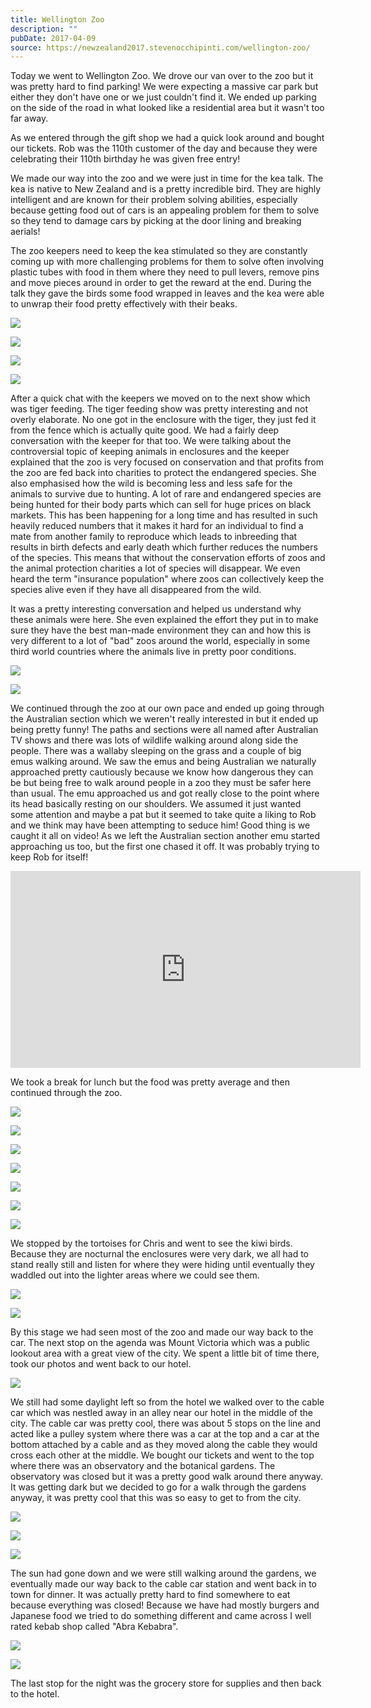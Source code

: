 ```yaml
---
title: Wellington Zoo
description: ""
pubDate: 2017-04-09
source: https://newzealand2017.stevenocchipinti.com/wellington-zoo/
---
```


Today we went to Wellington Zoo. We drove our van over to the zoo but it was
pretty hard to find parking! We were expecting a massive car park but either
they don't have one or we just couldn't find it. We ended up parking on the side
of the road in what looked like a residential area but it wasn't too far away.

As we entered through the gift shop we had a quick look around and bought our
tickets. Rob was the 110th customer of the day and because they were celebrating
their 110th birthday he was given free entry!

We made our way into the zoo and we were just in time for the kea talk. The kea
is native to New Zealand and is a pretty incredible bird. They are highly
intelligent and are known for their problem solving abilities, especially
because getting food out of cars is an appealing problem for them to solve so
they tend to damage cars by picking at the door lining and breaking aerials!

The zoo keepers need to keep the kea stimulated so they are constantly coming up
with more challenging problems for them to solve often involving plastic tubes
with food in them where they need to pull levers, remove pins and move pieces
around in order to get the reward at the end. During the talk they gave the
birds some food wrapped in leaves and the kea were able to unwrap their food
pretty effectively with their beaks.

[![](https://lh3.googleusercontent.com/daS7rrXudkxdlcPm1FdhksPTAurlgai5vCkVc6Y24ToeZOhUB5q9IODC0l6g8DW2jyXW4VAa3_6b2e8ze8-eWIAHzYyI7EOibqwAEHPajf5EbE9KQ3dTeJwY0Rk1XOU5Vhqn9g)](https://photos.google.com/share/AF1QipMoTDSv6lJPf8bDylAdtQm1VvmLDFLlur9SfcWQJwUSpPHVK9FbVvXnvUWz7jpP8Q?key=VER1TnhnR3FoTmNQbzVFRG9kcVZsNGlBcHprV2hR&source=ctrlq.org)

[![](https://lh3.googleusercontent.com/E-U-SLzSKKtkdN5enS6cjS_Mz2566wRgFJl4NkPWu7UJplMoOzmjGkoA6qIpTkfXH7GgdNgp52BYCYeDDV4yiU6E5fZ2Yd0UE266Cn2lO-dKP77HaWshOIxxTyegrfLM8PQOZQ)](https://photos.google.com/share/AF1QipOTT54lAZ6Ltuqb4kUBA6srsQToPHaV0A_UXpUqWCrRM9dHQGBCeBTP6RAWiS4dmA?key=M1JQRThxeHZ6c3B6RDRwcm5HSzktamhqWHBpQ2hB&source=ctrlq.org)

[![](https://lh3.googleusercontent.com/0jNaywWusIRHAMRohUYJPO09kk66h3H27WLkbQBs2DIdWM2JhPZ6jQqqZFZoYvc7e1IrrHUL_adk-CMluxcohc1Ttho2NChBazw7NJCtuJuF3dbj8IdlwA0FjzLbSLoz6BN5fA)](https://photos.google.com/share/AF1QipPksR7W7-B4QllsYe_yDuhY1g7AWYAU-mEgWVom38WLX-_J-QxjOluZ1GX04RHQ3A?key=RlF2RXZCRUxXa29VQ1RaWldSdVNreHhlYkFqOW53&source=ctrlq.org)

[![](https://lh3.googleusercontent.com/cLi65f20ZofoOCGnMV21sFE7EyUyYLv2uD9YwBvf5XMyZZinWoqP2n6_zmRx4poxUrRKyY_8MDGQ1CFzxt6OHHjGs-o4-GtT8LB0IaI91m92GkZZZXmpSz2MZNTSjf1Lnhi3pA)](https://photos.google.com/share/AF1QipMzVtfe-D2W9hg50596_V2Lx9GFaoWd2DdzEJOUZAb37ggQ5QeLWp7R3TYAt8ljCg?key=anptZUdSTXZkTVBNbjY0Q0lyWG1BVmFRSXB3cUJ3&source=ctrlq.org)

After a quick chat with the keepers we moved on to the next show which was tiger
feeding. The tiger feeding show was pretty interesting and not overly elaborate.
No one got in the enclosure with the tiger, they just fed it from the fence
which is actually quite good. We had a fairly deep conversation with the keeper
for that too. We were talking about the controversial topic of keeping animals
in enclosures and the keeper explained that the zoo is very focused on
conservation and that profits from the zoo are fed back into charities to
protect the endangered species. She also emphasised how the wild is becoming
less and less safe for the animals to survive due to hunting. A lot of rare and
endangered species are being hunted for their body parts which can sell for huge
prices on black markets. This has been happening for a long time and has
resulted in such heavily reduced numbers that it makes it hard for an individual
to find a mate from another family to reproduce which leads to inbreeding that
results in birth defects and early death which further reduces the numbers of
the species. This means that without the conservation efforts of zoos and the
animal protection charities a lot of species will disappear. We even heard the
term "insurance population" where zoos can collectively keep the species alive
even if they have all disappeared from the wild.

It was a pretty interesting conversation and helped us understand why these
animals were here. She even explained the effort they put in to make sure they
have the best man-made environment they can and how this is very different to a
lot of "bad" zoos around the world, especially in some third world countries
where the animals live in pretty poor conditions.

[![](https://lh3.googleusercontent.com/UVpI2-vqzJ5e9rdT1G15qk3DEg9tbgKWG03Bn3gwJaFo_qR39PkJLkaAbDlXQ27HsZMTAaZnGzpR9qgvU_OXK6c5HWWI2njH4tG2T45ihBd-LZg_oUn-lvnNevsyMdHisGcZzw)](https://photos.google.com/share/AF1QipMB74kB34UcBs4tRdOmqTZI7DcO3Jt_xJj5ym4ptrboivEFL2SeB3vmxPlY-YQXzg?key=MTBpdVB5bjhKc0ZlUVZDUWRzSklGby1xYlRjLVln&source=ctrlq.org)

[![](https://lh3.googleusercontent.com/iAmkxgH8JoRxUAKckpJQRh_ALUytJNEHXTZ5rmiLbasWWF9FdamNg9VIw7CyYOr2FPFAUDoOOTwfzphITAWMwD7y56jD_Ei3167ytmSQlrF_NwNfNjA1lHD75b_r6JCS64dvUg)](https://photos.google.com/share/AF1QipOFBmzu3M6pGiMfzss245EgzEbXRApZp2DpQQC77_TpQFJ7LaYtw3DiwLGEscEW5A?key=Q0lJdDQzbFpsZWNCUnlxYzF2QmJmVXhCT2I3U0pB&source=ctrlq.org)

We continued through the zoo at our own pace and ended up going through the
Australian section which we weren't really interested in but it ended up being
pretty funny! The paths and sections were all named after Australian TV shows
and there was lots of wildlife walking around along side the people. There was a
wallaby sleeping on the grass and a couple of big emus walking around. We saw
the emus and being Australian we naturally approached pretty cautiously
because we know how dangerous they can be but being free to walk around people
in a zoo they must be safer here than usual. The emu approached us and got
really close to the point where its head basically resting on our shoulders. We
assumed it just wanted some attention and maybe a pat but it seemed to take
quite a liking to Rob and we think may have been attempting to seduce him! Good
thing is we caught it all on video! As we left the Australian section another
emu started approaching us too, but the first one chased it off. It was probably
trying to keep Rob for itself!

<iframe class="youtube-video" width="560" height="315" src="https://www.youtube.com/embed/83cfdiAD6TE" frameborder="0" allowfullscreen></iframe>

We took a break for lunch but the food was pretty average and then continued
through the zoo.

[![](https://lh3.googleusercontent.com/U1MTbyFUf-14UXrtvAPmQyykCltq42PW6A1L7aXnZ__6KHj5BNA2mtW9gNBjXJRLDe7Y-67FDiqNS9Rzg_W5OgNKoqnD-IyOixNcoNmtXxbDZr-dnXKmvjkv3c_V5e-_-VVKow)](https://photos.google.com/share/AF1QipMuFdB5sTeePmhArZq4Ig8UbDYEB2TClgR9Uxo0UhU3AItD1eDgXYHAkkVkNsGoiA?key=Y011eVlxdUlqOWFpa3pta24wcmMwMHc1S1lCdUdR&source=ctrlq.org)

[![](https://lh3.googleusercontent.com/btgZSX0QJyHmSjJOZNazl0bgKV2iDVxPMZEaLY6qNL8jHwUAo9EOFP8GS_X-AOnP2-gcBK5-Y85vUCE_UAApiruxeSWQC3aT_jlPzTisG-1BuLL39utN-IajD6FtkAsTup7GIg)](https://photos.google.com/share/AF1QipODnC9ir68InFqMYylXewehJU7-oKvkUahVKnaPCggLWulF86xTDiRQpxTVed1x8Q?key=T2Q2UHktWWFzd2d6aE1sOC1RbGVqbXJVa0tLQnN3&source=ctrlq.org)

[![](https://lh3.googleusercontent.com/e15cQFC1M1dca1PxwLMsou0mdFFb9AEVaOLNRmNKoby-0WwME5172E3CyiCzRRLxTryoV07WmRx7uAcGmBXq65dX5lnvWXcHUxTToerLCyhX9Ru9WoILev-7M2hOemMR-JavwA)](https://photos.google.com/share/AF1QipOhXBUh6yGadGY-JVDNyYrJVEvKXvFLEmitq5uUETqLGOGgGtl5I0d1OYTsGAkvFQ?key=UE5oam9NaURCZFl1bllSWUtUQm9sNXRGd1NBak5R&source=ctrlq.org)

[![](https://lh3.googleusercontent.com/rB8DY-XzrIT_7WnxD341YiLW3l7UHqAu7OVutOghkt6qWrd6EJHGi1ZIVuSEgMOKxejR_WBl0Mnb7Adks2PbEI8fTvw2bmFCMtnfqMQOw38y8USmKiXzeYHXZoJRRpiRuzR9XA)](https://photos.google.com/share/AF1QipPIt0azA4K-GT16vOWKTIVp0gJMZ8wWtdDw4KnBZNs-uRsRosu3jOFmCbZxZnK9MQ?key=cUh6Y2dpc2JMZG1USXIzQkNvbFpwQXY4dFhLNXRB&source=ctrlq.org)

[![](https://lh3.googleusercontent.com/_E3-PRoxVXfQm-ccHok2O7aUzinRf7RgCgNogE6dNiZ2FCZY8VNIeJnqe3AfA3OEPl3PVQB7HPyC6NxEdLfcf7RgudOpA6Znl-Qwy-8nexPTi9iFHiQgIpatIcNQC6tEdkBY_Q)](https://photos.google.com/share/AF1QipOvd3WQaKfqRw_HAA5Wu5GbaB87zBc0I8qQG6IEyAssJi7-NTQ1aKoCVvXdIe5Pkg?key=Q1JyVkZOeGVEUThxWURLbHhwelNxXzR0ZkZWRENB&source=ctrlq.org)

[![](https://lh3.googleusercontent.com/SyoUO2F4k2qGQ0d59vLYqP1y_nXqmmkHko3-D2UiZiYBZKa9AO5IBB-jf8cGURek3gShjXF0LMwuD7DzhMrd1EqgFA_DRfUlRlBN34LngMdeFO3wcYKLHfmUWI-47CukhY7EJQ)](https://photos.google.com/share/AF1QipMQKv8wkHpWghwX1Qx--kD3SbgS6neDRznBCgcQcIQXC7T7PHpibuEnHX_9t9lSnQ?key=aVJpRko0aHlVWHFBNlh3VjdzMTFpZ0k0NW0zQXFn&source=ctrlq.org)

[![](https://lh3.googleusercontent.com/nG0nZ_naE2_rKPP_14JBgSiCMTsFAkIgvyH6X7k_UYqPnmTY1Pea8KENgB_bDpbfeA18MUrhcdxFdduGwu_xgwObUJXMD02KOFfqR0Ub0WDEUGctwyJlas5VEwewmnNmYV4m2Q)](https://photos.google.com/share/AF1QipM_mkg_O0jMPlLjKpicpLvDTPdnNqB4FBQ0dAQ8VZjaPzxJ6k3QhbMjxYMjtArtNw?key=QWN6Q1lSVEV0TzhSbmVXNzFIQXd2YkhvbVJfcGVB&source=ctrlq.org)

We stopped by the tortoises for Chris and went to see the kiwi
birds. Because they are nocturnal the enclosures were very dark, we all had to
stand really still and listen for where they were hiding until eventually they
waddled out into the lighter areas where we could see them.

[![](https://lh3.googleusercontent.com/CSFH4bUZtYEWM4E4iSjdq9_0JUEbtZtdngaJb8eJp39Dk3hAl-8VjF_utF6C8WXET1ooynUtOn2vxUxzcxHtYNVb_ION_wUHahhSBj6TX0vmnDQHMrpIkVxfBiArGwMzf47LqQ)](https://photos.google.com/share/AF1QipNBH_w06AAqDJb5-3zpxz2ah4uNL3vbEuoThXkX-2vNi6HYB7gOmywx54c7kvXhBw?key=aFFfZ19QYjJOLW5GVVVPWjVQRmFhdjhDNjRRb2FR&source=ctrlq.org)

[![](https://lh3.googleusercontent.com/KoBxB1k60aIgJwqcpjOjpsX2PZmPDfaSurO37-vFvfj1dq9Dd1dC7RSxwbFKSeLbNxvOORRvKaHHtw0lU88X89r9wDT3BpOWBQF179RXiRE7T3k718yqAfwH9DK_XIlH97xqSA)](https://photos.google.com/share/AF1QipOreewz3XBYtSFWB6Nxi5LR-7pwcHcUVsJ7wQthGj6aGANp3GmCim5xx7bdmCH4kQ?key=dTFMOTFBZHNKamZfcHFsc0JsS0pSRThtbG4wNWNn&source=ctrlq.org)

By this stage we had seen most of the zoo and made our way back to the car. The
next stop on the agenda was Mount Victoria which was a public lookout area with
a great view of the city. We spent a little bit of time there, took our photos
and went back to our hotel.

[![](https://lh3.googleusercontent.com/HmW6Kp6yQTtQO4WiBq3r9UVQO7-xGfqSrOzvIOzaPtJ_ToJ6yo5rCmp8KQpkc8NQwqS2XSJxxDq4U1ts6v5D5nUSWdWyoEi1c-o4GiUt6N7v8GNBMJSJ9RaNhy6-x3B-0bW7rQ)](https://photos.google.com/share/AF1QipMZgshlUgWGNb_csU7Y43YIcbvroll9qwiFHGKaroe5TBO2igDXfvOoNVyEHpgqrg?key=djJpa0ppdEVJTFBfcGd0YTlYSXBqSF9qMm13NkZn&source=ctrlq.org)

We still had some daylight left so from the hotel we walked over to the cable
car which was nestled away in an alley near our hotel in the middle of the city.
The cable car was pretty cool, there was about 5 stops on the line and acted
like a pulley system where there was a car at the top and a car at the bottom
attached by a cable and as they moved along the cable they would cross each
other at the middle. We bought our tickets and went to the top where there was
an observatory and the botanical gardens. The observatory was closed but it was
a pretty good walk around there anyway. It was getting dark but we decided to go
for a walk through the gardens anyway, it was pretty cool that this was so easy
to get to from the city.

[![](https://lh3.googleusercontent.com/BFsRTG6yIMqLQiTcIkWW-BTANsiT162XngeVLgSztPLWK82YDh1gQTkv_4U4SlGgPw-xbllCkxUIkWhKsd-lbSOfXFUKK97eMQTTFcTMQyVe8nUqKrqsTkeipdHzYThUBQQmww)](https://photos.google.com/share/AF1QipM6mGNpRI-vACWEdPX2obVMA5iINgwpeH52CaO8SOjNuxmNv1vDz7STUxPlMhVNfQ?key=MmIzWDZXODFUMzlyVmFVR2pVc3ZoMHc4SlVMcVBB&source=ctrlq.org)

[![](https://lh3.googleusercontent.com/rt38yR_7P9IxOSND8LMh4NeI20uRKr1niGfWvNO65xChm82roF3xiesTAm1MXbLfb6ykMsORZ2qt8omisQKZ0nhYUd1lSS_hCw-FI_AW2Kd4CPdo9vWxd3wCVGnOmEpiYJNqxw)](https://photos.google.com/share/AF1QipOD2GtFM83Psst53eaSg0imEUyTWlv_yZsmWc8FBfDCqpP5K0meemTOpE5G8Q2oPg?key=NlJyWmV6Y04tM2lLejBGcGY5dWUyeXZvSl94VTBn&source=ctrlq.org)

[![](https://lh3.googleusercontent.com/khHmG41u2tLS8UHsgxolZBX-2olusQrBYLuPeZqUpyU1rSNp97yoSgcwbvGiRtYakAQdFX28aQCS7lpKcgZTAz8cKsiGiIljxqeCMx9BDjoruWaFdN_kjB7i3R2OnC7rGq-EdQ)](https://photos.google.com/share/AF1QipM7_pm8niQ-cMYerig7feAzam5ksbxasmjzw_F5PRX4e3nVxjmaLCQ6ZOnfz6w6Fw?key=aFliRHhwdTFORTA4NlJrUlkydGR4X2psSG9HOE5R&source=ctrlq.org)

The sun had gone down and we were still walking around the gardens, we
eventually made our way back to the cable car station and went back in to town
for dinner. It was actually pretty hard to find somewhere to eat because
everything was closed! Because we have had mostly burgers and Japanese food we
tried to do something different and came across I well rated kebab shop called
"Abra Kebabra".

[![](https://lh3.googleusercontent.com/TPCkj1q44uNfj2FrSYqZxYwk0xrFfvWuLsE8y-bGPF5oB2RW0BRK9auLjz-PDL4yuODTMXHSEBLl-UNYyPiIKrZ1-y415_8YWt1wMVtkUuI28eZOn_giLJyvXy43Zt8RcLW8lg)](https://photos.google.com/share/AF1QipM-Nc3g4bnfTAiXJCCGjvrl-18karkxXiH6GjQUCIgc5sczsdTjpzT0eOV-QCmT1g?key=YjhzQzZLUldjWTFxN29xQmI3MVBTVEl1Q1RSekFR&source=ctrlq.org)

[![](https://lh3.googleusercontent.com/CGkem4UgVzTd22D0hGnnS6e-k0S4Kgg55s99-aLpyfYs-tODtqbmmZDWRsA0R1YWlr0u76OkYw5mVZ26oCEYs5589KdyJ7BK47Tg6F_8DHTKpcyWrDaZK6NP2GjsqXMvNqjLog)](https://photos.google.com/share/AF1QipME_R-RJj6aNefkcoFfkdesIr2U_1q3i8nJ0ifsSYmw5JZStfDlzYRlOICwhF0PXw?key=TmNTZ0RCRHZBLTlBbkVMbHNLUG9aSnFhNk52NWVR&source=ctrlq.org)

The last stop for the night was the grocery store for supplies and then back to
the hotel.

